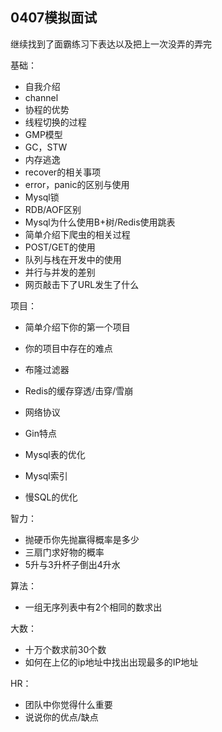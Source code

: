 ##  0407模拟面试

继续找到了面霸练习下表达以及把上一次没弄的弄完

基础：

- 自我介绍
- channel
- 协程的优势
- 线程切换的过程
- GMP模型
- GC，STW
- 内存逃逸
- recover的相关事项
- error，panic的区别与使用
- Mysql锁
- RDB/AOF区别
- Mysql为什么使用B+树/Redis使用跳表
- 简单介绍下爬虫的相关过程
- POST/GET的使用
- 队列与栈在开发中的使用
- 并行与并发的差别
- 网页敲击下了URL发生了什么

项目：

- 简单介绍下你的第一个项目

- 你的项目中存在的难点
- 布隆过滤器
- Redis的缓存穿透/击穿/雪崩
- 网络协议
- Gin特点
- Mysql表的优化
- Mysql索引
- 慢SQL的优化

智力：

- 抛硬币你先抛赢得概率是多少
- 三扇门求好物的概率
- 5升与3升杯子倒出4升水

算法：

- 一组无序列表中有2个相同的数求出

大数：

- 十万个数求前30个数
- 如何在上亿的ip地址中找出出现最多的IP地址

HR：

- 团队中你觉得什么重要
- 说说你的优点/缺点